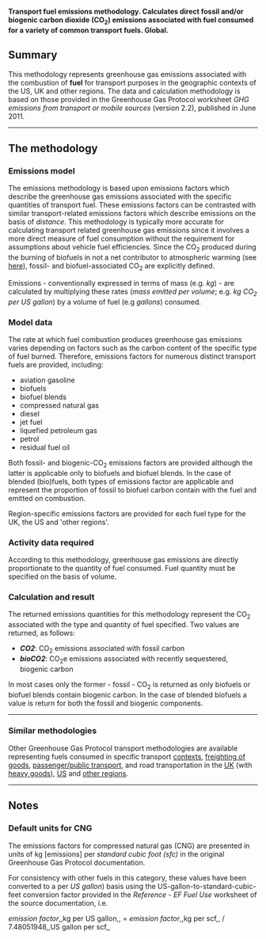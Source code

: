 **Transport fuel emissions methodology. Calculates direct fossil and/or
biogenic carbon dioxide (CO<sub>2</sub>) emissions associated with fuel
consumed for a variety of common transport fuels. Global.**

## Summary

This methodology represents greenhouse gas emissions associated with the
combustion of **fuel** for transport purposes in the geographic contexts
of the US, UK and other regions. The data and calculation methodology is
based on those provided in the Greenhouse Gas Protocol worksheet *GHG
emissions from transport or mobile sources* (version 2.2), published in
June 2011.

-----

## The methodology

### Emissions model

The emissions methodology is based upon emissions factors which describe
the greenhouse gas emissions associated with the specific quantities of
transport fuel. These emissions factors can be contrasted with similar
transport-related emissions factors which describe emissions on the
basis of *distance*. This methodology is typically more accurate for
calculating transport related greenhouse gas emissions since it involves
a more direct measure of fuel consumption without the requirement for
assumptions about vehicle fuel efficiencies. Since the CO<sub>2</sub> produced
during the burning of biofuels in not a net contributor to atmospheric
warming (see [here](Carbon_dioxide_emissions)), fossil- and
biofuel-associated CO<sub>2</sub> are explicitly defined.

Emissions - conventionally expressed in terms of mass (e.g. *kg*) - are
calculated by multiplying these rates (*mass emitted per volume*; e.g.
*kg CO<sub>2</sub> per US gallon*) by a volume of fuel (e.g *gallons*)
consumed.

### Model data

The rate at which fuel combustion produces greenhouse gas emissions
varies depending on factors such as the carbon content of the specific
type of fuel burned. Therefore, emissions factors for numerous distinct
transport fuels are provided, including:

  - aviation gasoline
  - biofuels
  - biofuel blends
  - compressed natural gas
  - diesel
  - jet fuel
  - liquefied petroleum gas
  - petrol
  - residual fuel oil

Both fossil- and biogenic-CO<sub>2</sub> emissions factors are provided
although the latter is applicable only to biofuels and biofuel blends.
In the case of blended (bio)fuels, both types of emissions factor are
applicable and represent the proportion of fossil to biofuel carbon
contain with the fuel and emitted on combustion.

Region-specific emissions factors are provided for each fuel type for
the UK, the US and 'other regions'.

### Activity data required

According to this methodology, greenhouse gas emissions are directly
proportionate to the quantity of fuel consumed. Fuel quantity must be
specified on the basis of volume.

### Calculation and result

The returned emissions quantities for this methodology represent the
CO<sub>2</sub> associated with the type and quantity of fuel specified. Two
values are returned, as follows:

  - ***CO2***: CO<sub>2</sub> emissions associated with fossil carbon
  - ***bioCO2***: CO<sub>2</sub>e emissions associated with recently
    sequestered, biogenic carbon

In most cases only the former - fossil - CO<sub>2</sub> is returned as only
biofuels or biofuel blends contain biogenic carbon. In the case of
blended biofuels a value is return for both the fossil and biogenic
components.

-----

### Similar methodologies

Other Greenhouse Gas Protocol transport methodologies are available
representing fuels consumed in specific transport
[contexts](Transport_fuels_with_context_by_Greenhouse_Gas_Protocol),
[freighting of goods](Freight_transport_by_Greenhouse_Gas_Protocol),
[passenger/public
transport](Passenger_transport_by_Greenhouse_Gas_Protocol), and road
transportation in the [UK](UK_road_transport_by_Greenhouse_Gas_Protocol)
(with [heavy
goods](UK_heavy_goods_transport_by_Greenhouse_Gas_Protocol)),
[US](US_road_transport_by_Greenhouse_Gas_Protocol) and [other
regions](Other_regional_road_transport_by_Greenhouse_Gas_Protocol).

-----

## Notes

### Default units for CNG

The emissions factors for compressed natural gas (CNG) are presented in
units of kg \[emissions\] per *standard cubic foot (sfc)* in the
original Greenhouse Gas Protocol documentation.

For consistency with other fuels in this category, these values have
been converted to a per *US gallon*) basis using the
US-gallon-to-standard-cubic-feet conversion factor provided in the
*Reference - EF Fuel Use* worksheet of the source documentation, i.e.

*emission factor*,,kg per US gallon,, = *emission factor*,,kg per scf,,
/ 7.48051948,,US gallon per scf,,
